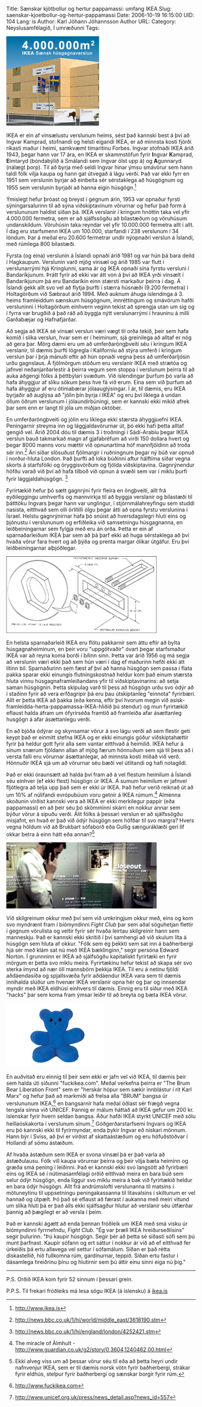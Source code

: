 Title: Sænskar kjötbollur og hertur pappamassi: umfang IKEA
Slug: saenskar-kjoetbollur-og-hertur-pappamassi
Date: 2006-10-19 16:15:00
UID: 104
Lang: is
Author: Karl Jóhann Jóhannsson
Author URL: 
Category: Neyslusamfélagið, Í umræðunni
Tags: 

![IKEA](218.jpg)

IKEA er ein af vinsælustu verslunum heims, sést það kannski best á því að Ingvar Kamprad, stofnandi og helsti eigandi IKEA, er að minnsta kosti fjórði ríkasti maður í heimi, samkvæmt tímaritinu Forbes.  Ingvar stofnaði IKEA árið 1943, þegar hann var 17 ára, en IKEA er skammstöfun fyrir <b>I</b>ngvar 
<b>K</b>amprad, <b>E</b>lmtaryd (bóndabýlið á Smálandi sem Ingvar ólst upp á) og <b>A</b>gunnaryd (nálægt þorp).  Til að byrja með seldi Ingvar hinar ýmsu smávörur sem hann taldi fólk vilja kaupa og hann gat útvegað á lágu verði. Það var ekki fyrr en 1951 sem verslunin byrjar að einbeita sér sérstaklega að húsgögnum og 1955 sem verslunin byrjaði að hanna eigin húsgögn.[^1]

Ýmislegt hefur þróast og breyst í gegnum árin, 1953 var opnaður fyrsti sýningarsalurinn til að sýna viðskiptavinum vörurnar og hefur það form á verslununum haldist síðan þá. IKEA verslanir í kringum hnöttin taka vel yfir 4.000.000 fermetra, sem er að sjálfssögðu að bílastæðum og vöruhúsum undanskildum.  Vöruhúsin taka reyndar vel yfir 10.000.000 fermetra allt í allt.  Í dag eru starfsmenn IKEA um 100.000, starfandi í 238 verslunum í 34 löndum. Þar á meðal eru 20.600 fermetrar undir nýopnaðri verslun á Íslandi, með rúmlega 800 bílastæði.  

Fyrsta (og eina) verslunin á Íslandi opnaði árið 1981 og var hún þá bara deild í Hagkaupum.  Verslunin varð mjög vinsæl og árið 1985 var flutt í verslunarrými hjá Kringlunni, sama ár og IKEA opnaði sína  fyrstu versluni í Bandaríkjunum.  Þrátt fyrir að ekki var átt von á því að IKEA yrði vinsælt í Bandaríkjunum þá eru Bandaríkin einn stærsti markaður þeirra í dag.  Á Íslandi gekk allt svo vel að flytja þurfti í stærra húsnæði (9.200 fermetra) í Holtagörðum við Sæbraut árið 1994.  Með auknum áhuga íslendinga á 3. heims framleiddum sænskum húsgögnum, innréttingum og smávörum hafði versluninni í Holtagörðum einhvern veginn tekist að sprengja utan um sig og í fyrra var brugðið á það ráð að byggja nýtt verslunarrými í hrauninu á milli Garðabæjar og Hafnafjarðar.

Að segja að IKEA sé vinsæl verslun væri vægt til orða tekið, þeir sem hafa komið í slíka verslun, hvar sem er í heiminum, sjá greinilega að alltaf er nóg að gera þar.  Mörg dæmi eru um að umferðaröngþveiti séu í kringum IKEA verslanir, til dæmis þurfti lögregla í Kaliforníu að stýra umferð í kringum verslun þar í þrjá mánuði eftir að hún opnaði vegna þess að umferðarljósin urðu gagnslaus.  Á fjölmörgum stöðum eru verslanir IKEA með strætóa og jafnvel neðanjarðarlestir á þeirra vegum sem stoppa í verslunum þeirra til að auka aðgengi fólks á þéttbýlari svæðum.  Við íslendingar þurfum þó varla að hafa áhyggjur af slíku sökum þess hve fá við erum.  Eina sem við þurfum að hafa áhyggjur af eru ótímabærar jólaauglýsingar.  Í ár, til dæmis, eru IKEA byrjaðir að auglýsa að "jólin þín byrja í IKEA" og eru því líklega á undan öllum öðrum verslunum í jólaundirbúningi, sem er kannski ekki mikið afrek þar sem enn er langt til jóla um miðjan október.

En umferðaröngþveiti og jólin eru líklega ekki stærsta áhyggjuefni IKEA.  Peningarnir streyma inn og lággjaldavörurnar út, þó ekki hafi þetta alltaf gengið vel.  Árið 2004 dóu til dæmis 3 í troðningi í Sádí-Arabíu þegar IKEA verslun bauð takmarkað magn af gjafabréfum að virði 150 dollara hvert og þegar 8000 manns voru mættir við opnunartíma hóf mannfjöldinn að troða sér inn.[^2]  Ári síðar slösuðust fjölmargir í ruðningnum þegar ný búð var opnuð í norður-hluta London.  Það þurfti að loka búðinni aftur hálftíma síðar vegna skorts á starfsfólki og öryggisvörðum og fjölda viðskiptavina.  Gagnrýnendur höfðu varað við því að hafa tilboð við opnun á svæði sem var í miklu þurfi fyrir lággjaldahúsgögn. [^3]

Fyrirtækið hefur þó sætt gagnrýni fyrir fleira en öngþveiti, allt frá eyðileggingu umhverfis og mannvirkja til að byggja verslanir og bílastæði til þátttöku Ingvars þegar hann var unglingur, í stjórnmálahreyfingu sem studdi nasista, eitthvað sem olli örlítilli ólgu þegar átti að opna fyrstu verslunina í Ísrael.  Helstu gagnrýnirnar hafa þó snúist að hversdagslegri hluti eins og þjónustu í verslununum og erfiðleika við samsetningu húsgagnanna, en leiðbeiningarnar sem fylgja með eru án orða.  Þetta er ein af sparnaðarleiðum IKEA þar sem að þá þarf ekki að huga sérstaklega að því hvaða vörur fara hvert og að þýða og prenta margar ólíkar útgáfur.  Eru því leiðbeiningarnar alþjóðlegar.

![IKEA - leiðbeiningar](220.jpg)

En helsta sparnaðarleið IKEA eru flötu pakkarnir sem áttu eftir að bylta húsgagnaheiminum, en þeir voru "uppgötvaðir" óvart þegar starfsmaður IKEA var að reyna koma borði í bílinn sinn.  Þetta var árið 1956 og má segja að verslunin væri ekki það sem hún væri í dag ef maðurinn hefði ekki átt lítinn bíl.  Sparnaðurinn sem fæst af því að hanna húsgögn sem passa í flata pakka sparar ekki einungis flutningskostnað heldur kom það einum stærsta hluta vinnu húsgagnaframleiðandans yfir til viðskiptavinarins: að setja saman húsgögnin.  Þetta skipulag varð til þess að húsgögn urðu svo ódýr að í staðinn fyrir að vera erfðagripir þá eru þau útskiptanleg "einnota" fyrirbæri.  Allt er þetta IKEA að þakka (eða kenna, eftir því hvorum megin við asísk-framleidda-herta-pappamassa-IKEA-hliðið þú stendur) og mun fyrirtækið eflaust halda áfram um ófyrirséða framtíð að framleiða afar ásættanleg husgögn á afar ásættanlegu verði. 

En að bjóða ódýrar og skynsamar vörur á svo lágu verði að sem flestir geti keypt það er einmitt stefna IKEA og er ekki einungis góður viðskiptahættir fyrir þá heldur gott fyrir alla sem vantar eitthvað á heimilið.  IKEA hefur á sínum snærum fjöldann allan af mjög færum hönnuðum sem sjá til þess að í versta falli eru vörurnar ásættanlegar, að minnsta kosti miðað við verð.  Hönnuðir IKEA sjá um að vörurnar séu bæði vel útlítandi og hafi notagildi.

Það er ekki óraunsætt að halda því fram að á vel flestum heimilum á Íslandi séu einhver (ef ekki flest) húsgögn úr IKEA.  Á sumum heimilum er jafnvel fljótlegra að telja upp það sem er ekki úr IKEA.  Það hefur verið reiknað út að um 10% af núlifandi evrópubúum voru getnir á IKEA rúmum.[^4] Almenna skoðunin virðist kannski vera að IKEA er ekki merkilegur pappír (eða pappamassi) en að þeir séu þó skömminni skárri en nokkur annar sem býður vörur á sipuðu verði.  Álit fólks á þessari verslun er að sjálfssögðu misjafnt,  en hvað er það við ódýr húsgögn sem höfðar til svo margra?  Hvers vegna höldum við að Brukbart sófaborð eða Gullig sænguráklæði geri líf okkar betra á einn hátt eða annan?[^5] 

![IKEA - Fight Club](221.jpg)

Við skilgreinum okkur með því sem við umkringjum okkur með, eins og kom svo myndrænt fram í bíómyndinni _Fight Club_ þar sem aðal söguhetjan flettir í gegnum vörulista og veltir fyrir sér hvaða leirtau skilgreinir hann sem manneskju.  Það er kannski ekki skrítið í því samhengi að við skulum líta á húsgögn sem hluta af okkur.  "Fólk sem ég þekkti sem sat inn á baðherbergi hjá sér með klám sat nú með IKEA bæklinginn," segir persóna Edward Norton.  Í grunnninn er IKEA að sjálfsögðu kapitalískt fyrirtæki en fyrir mörgum er þetta svo miklu meira.  Fyrirtækinu hefur tekist að skapa sér svo sterka ímynd að nær öll mannsbörn þekkja IKEA.  Til eru á netinu fjöldi aðdáendasíða og spjallsvæða fyrir aðdáendur IKEA vara sem til dæmis innihalda slúður um hvenær IKEA verslanir opna hér og þar og innsendar myndir með IKEA eldhúsi einhvers til dæmis.  Einnig eru til síður með IKEA "hacks" þar sem koma fram ýmsar leiðir til að breyta og bæta IKEA vörur.

![IKEA - BRUM bangsi](219.jpg)

En auðvitað eru einnig til þeir sem ekki er jafn vel við IKEA, til dæmis þeir sem halda úti síðunni "fuckikea.com".   Meðal verkefna þeirra er "The Brum Bear Liberation Front" sem er "herskár hópur sem sækir innblástur í rit Karl Marx" og hefur það að markmiði að frelsa alla "BRUM" bangsa úr verslununum IKEA,[^6] en bangsarnir hafa meðal öðlast sér frægð vegna tengsla sinna við UNICEF.  Þannig er málum háttað að IKEA gefur um 200 kr. íslenskar fyrir hvern seldan bangsa. Áður hafði IKEA styrkt UNICEF með sölu heillaóskakorta í verslunum sínum.[^7]  Góðgerðarstarfsemi Ingvars og IKEA eru þó kannski ekki til fyrirmyndar, enda þykir Ingvar eð nískari mönnum.  Hann býr í Sviss, að því er virðist af skattaástæðum og eru höfuðstöðvar í Hollandi af sömu ástæðum.

Af hvaða ástæðum sem IKEA er svona vinsæl þá er það varla að ástæðulausu.  Fólk vill kaupa vörurnar þeirra og þeir vlija bæta heiminn og græða smá pening í leiðinni.  Það er kannski ekki svo langsótt að fyrirbæri eins og IKEA sé í nútímasamfélagi orðið eitthvað meira en bara búð sem selur ódýr húsgögn, enda liggur svo miklu meira á bak við fyrirtækið heldur en bara ódýr húsgögn.  Allt frá andrúmslofti verslunanna til matsins í mötuneytinu til uppsetningu peningakassanna til litavalsins í skiltunum er vel hannað og útpælt.  Þó það sé eflaust að færast í aukanna með meiri vitund um slíka hluti þá er það alls ekki sjálfsagður hlutur að verslanir séu útfærðar þannig að þægilegt er að versla í þeim.

Það er kannski ágætt að enda þennan fróðleik um IKEA með smá visku úr bíómyndinni fyrrnefndu, _Fight Club_.  "Ég var þræll IKEA hreiðurseðlisins" segir þulurinn. "Þú kaupir húsgögn.  Segir þér að þetta sé síðasti sófi sem þú munt þarfnast.  Kaupir sófann og ert sáttur í nokkur ár við að ef eitthvað fer úrkeiðis þá ertu allavega vel settur í sófamálum.  Síðan er það rétta diskastellið, hið fullkomna rúm, gardínurnar, teppið.  Síðan ertu fastur í dásamlega hreiðrinu þínu og hlutirnir sem þú áttir einu sinni eiga nú þig."

----

<abbr>P.S.</abbr> Orðið IKEA kom fyrir 52 sinnum í þessari grein.

<abbr>P.P.S.</abbr> Til frekari fróðleiks má lesa sögu IKEA (á íslensku) á [ikea.is](http://ikea.is/ikea/um_ikea/saga_ikea/)

[^1]: http://www.ikea.is
[^2]: http://news.bbc.co.uk/1/hi/world/middle_east/3618190.stm
[^3]: http://news.bbc.co.uk/1/hi/england/london/4252421.stm
[^4]: The miracle of Älmhult  - http://www.guardian.co.uk/g2/story/0,3604,1240462,00.html
[^5]: Ekki alveg viss um að þessar vörur séu til eða að þetta heyri undir nafnvenjur IKEA, sem er til dæmis norsk vötn fyrir baðherbergi, strákar fyrir eldhús, stelpur fyrir baðherbergi og sænskar borgir fyrir rúm.
[^6]: http://www.fuckikea.com
[^7]: http://www.unicef.org.uk/press/news_detail.asp?news_id=557

